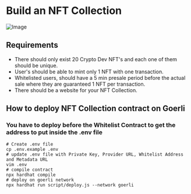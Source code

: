 # Build an NFT Collection

![Image](https://i.imgur.com/fVxV66f.png)

## Requirements

- There should only exist 20 Crypto Dev NFT's and each one of them should be unique.
- User's should be able to mint only 1 NFT with one transaction.
- Whitelisted users, should have a 5 min presale period before the actual sale where they are guaranteed 1 NFT per transaction.
- There should be a website for your NFT Collection.

## How to deploy NFT Collection contract on Goerli

### You have to deploy before the Whitelist Contract to get the address to put inside the .env file

```batch
# Create .env file
cp .env.example .env
# update .env file with Private Key, Provider URL, Whitelist Address and Metadata URL
vim .env
# compile contract
npx hardhat compile
# deploy on goerli network
npx hardhat run script/deploy.js --network goerli
```
